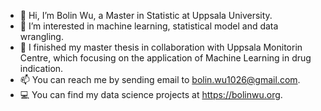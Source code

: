 - 👋 Hi, I’m Bolin Wu, a Master in Statistic at Uppsala University.
- 👀 I’m interested in machine learning, statistical model and data wrangling.
- 🌱 I finished my master thesis in collaboration with Uppsala Monitorin Centre, which focusing on the application of Machine Learning in drug indication.
- 📫 You can reach me by sending email to bolin.wu1026@gmail.com.
- 💻 You can find my data science projects at https://bolinwu.org.

<!---
Bolin-Wu/Bolin-Wu is a ✨ special ✨ repository because its `README.md` (this file) appears on your GitHub profile.
You can click the Preview link to take a look at your changes.
--->
